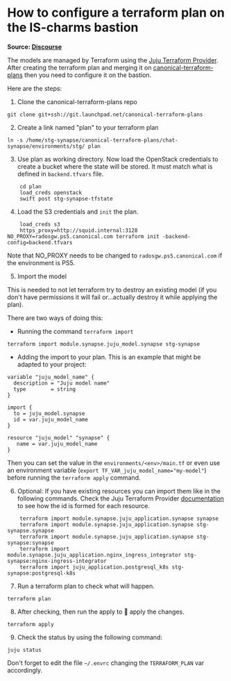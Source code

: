 # How to configure a terraform plan on the IS-charms bastion
**Source: [Discourse](https://discourse.canonical.com/t/how-to-configure-a-terraform-plan-on-the-is-charms-bastion/2275/4)**

The models are managed by Terraform using the [Juju Terraform Provider](https://github.com/juju/terraform-provider-juju). After creating the terraform plan and merging it on [canonical-terraform-plans](https://git.launchpad.net/canonical-terraform-plans/) then you need to configure it on the bastion.

Here are the steps:

1. Clone the canonical-terraform-plans repo

`git clone git+ssh://git.launchpad.net/canonical-terraform-plans`

2. Create a link named "plan" to your terraform plan

`ln -s /home/stg-synapse/canonical-terraform-plans/chat-synapse/environments/stg/ plan`

3. Use plan as working directory. Now load the OpenStack credentials to create a bucket where the state will be stored. It must match what is defined in `backend.tfvars` file.
```
    cd plan
    load_creds openstack
    swift post stg-synapse-tfstate
```
4. Load the S3 credentials and `init` the plan.
```
    load_creds s3
    https_proxy=http://squid.internal:3128 NO_PROXY=radosgw.ps5.canonical.com terraform init -backend-config=backend.tfvars
```

Note that NO_PROXY needs to be changed to `radosgw.ps5.canonical.com` if the environment is PS5.

5. Import the model 

This is needed to not let terraform try to destroy an existing model (if you don't have permissions it will fail or...actually destroy it while applying the plan).

   There are two ways of doing this: 

   - Running  the command `terraform import`
   ```
   terraform import module.synapse.juju_model.synapse stg-synapse
   ```
   - Adding the import to your plan. This is an example that might be adapted to your project:
   ```
   variable "juju_model_name" {
     description = "Juju model name"
     type        = string
   }

   import {
     to = juju_model.synapse
     id = var.juju_model_name
   }

   resource "juju_model" "synapse" {
      name = var.juju_model_name
   }
   ```
   Then you can set the value in the ```environments/<env>/main.tf``` or even use an environment variable (```export TF_VAR_juju_model_name="my-model"```) before running the ```terraform apply``` command.

6. Optional: If you have existing resources you can import them like in the following commands. Check the Juju Terraform Provider [documentation](https://registry.terraform.io/providers/juju/juju/latest/docs) to see how the id is formed for each resource.
```
    terraform import module.synapse.juju_application.synapse synapse
    terraform import module.synapse.juju_application.synapse stg-synapse.synapse
    terraform import module.synapse.juju_application.synapse stg-synapse:synapse
    terraform import module.synapse.juju_application.nginx_ingress_integrator stg-synapse:nginx-ingress-integrator
    terraform import juju_application.postgresql_k8s stg-synapse:postgresql-k8s
```
7. Run a terraform plan to check what will happen.

`terraform plan`

8. After checking, then run the apply to :drum:  apply the changes.

`terraform apply`

9. Check the status by using the following command:

`juju status`

Don't forget to edit the file `~/.envrc` changing the `TERRAFORM_PLAN` var accordingly.

